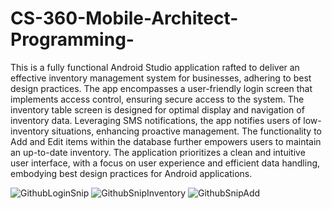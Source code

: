 # CS-360-Mobile-Architect-Programming-


This is a fully functional Android Studio application rafted to deliver an effective inventory management system for businesses, adhering to best design practices. The app encompasses a user-friendly login screen that implements access control, ensuring secure access to the system. The inventory table screen is designed for optimal display and navigation of inventory data. Leveraging SMS notifications, the app notifies users of low-inventory situations, enhancing proactive management. The functionality to Add and Edit items within the database further empowers users to maintain an up-to-date inventory. The application prioritizes a clean and intuitive user interface, with a focus on user experience and efficient data handling, embodying best design practices for Android applications.


![GithubLoginSnip](https://github.com/Kyle-Conley/CS-360-Mobile-Architect-Programming-/assets/101020171/d740232f-6fc1-4a2f-90b1-501ac783abb6)
![GithubSnipInventory](https://github.com/Kyle-Conley/CS-360-Mobile-Architect-Programming-/assets/101020171/ccdd08b2-3858-4ba4-99dc-32c9469a18a6)
![GithubSnipAdd](https://github.com/Kyle-Conley/CS-360-Mobile-Architect-Programming-/assets/101020171/50d5cc6c-5984-4d53-8bc4-1c82d4c59fcf)
